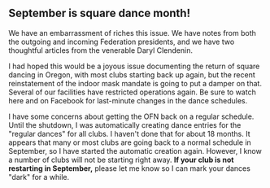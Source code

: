 ## September is square dance month!

We have an embarrassment of riches this issue.  We have notes from both the outgoing and incoming Federation presidents, and we have two thoughtful articles from the venerable Daryl Clendenin.

I had hoped this would be a joyous issue documenting the return of square dancing in Oregon, with most clubs starting back up again, but the recent reinstatement of the indoor mask mandate is going to put a damper on that.  Several of our facilities have restricted operations again.  Be sure to watch here and on Facebook for last-minute changes in the dance schedules.

I have some concerns about getting the OFN back on a regular schedule.  Until the shutdown, I was automatically creating dance entries for the "regular dances" for all clubs.  I haven't done that for about 18 months.  It appears that many or most clubs are going back to a normal schedule in September, so I have started the automatic creation again.  However, I know a number of clubs will not be starting right away.  **If your club is not restarting in September,** please let me know so I can mark your dances "dark" for a while.

